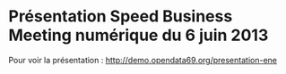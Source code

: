 Présentation Speed Business Meeting numérique du 6 juin 2013
================


Pour voir la présentation : http://demo.opendata69.org/presentation-ene
